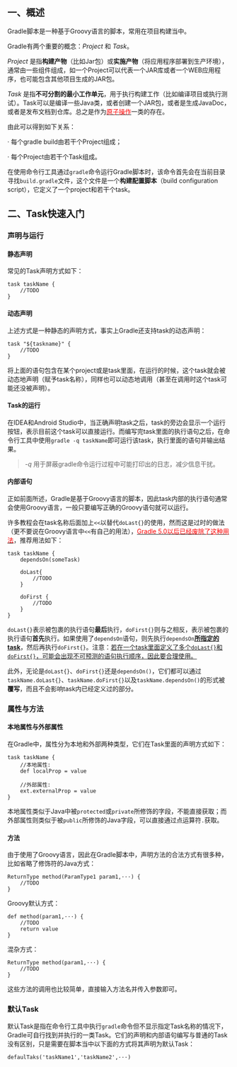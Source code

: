 ## 一、概述

Gradle脚本是一种基于Groovy语言的脚本，常用在项目构建当中。

Gradle有两个重要的概念：*Project* 和 *Task*。

*Project* 是指**构建产物**（比如Jar包）或**实施产物**（将应用程序部署到生产环境），通常由一些组件组成，如一个Project可以代表一个JAR库或者一个WEB应用程序，也可能包含其他项目生成的JAR包。

*Task* 是指**不可分割的最小工作单元**，用于执行构建工作（比如编译项目或执行测试）。Task可以是编译一些Java类，或者创建一个JAR包，或者是生成JavaDoc，或者是发布文档到仓库。总之是作为<u><font color=red>原子操作</font></u>一类的存在。

由此可以得到如下关系：

· 每个gradle build由若干个Project组成；

· 每个Project由若干个Task组成。

在使用命令行工具通过`gradle`命令运行Gradle脚本时，该命令首先会在当前目录寻找`build.gradle`文件，这个文件是一个**构建配置脚本**（build configuration script），它定义了一个project和若干个task。

## 二、Task快速入门

### 声明与运行

#### 静态声明

常见的Task声明方式如下：

```
task taskName {
    //TODO
}
```

#### 动态声明

上述方式是一种静态的声明方式，事实上Gradle还支持task的动态声明：

```
task "${taskname}" {
    //TODO
}
```

将上面的语句包含在某个project或是task里面，在运行的时候，这个task就会被动态地声明（赋予task名称），同样也可以动态地调用（甚至在调用时这个task可能还没被声明）。

#### Task的运行

在IDEA和Android Studio中，当正确声明task之后，task的旁边会显示一个运行按钮，表示目前这个task可以直接运行。而编写完task里面的执行语句之后，在命令行工具中使用`gradle -q taskName`即可运行该task，执行里面的语句并输出结果。

> *-q* 用于屏蔽gradle命令运行过程中可能打印出的日志，减少信息干扰。

#### 内部语句

正如前面所述，Gradle是基于Groovy语言的脚本，因此task内部的执行语句通常会使用Groovy语言，一般只要编写正确的Groovy语句就可以运行。

许多教程会在task名称后面加上`<<`以替代`doLast{}`的使用，然而这是过时的做法（更不要说在Groovy语言中`<<`有自己的用法），<u><font color=red>Gradle 5.0以后已经废除了这种用法</font></u>，推荐用法如下：

```
task taskName {
    dependsOn(someTask)

    doLast{
        //TODO
    }

    doFirst {
        //TODO
    }
}
```

`doLast{}`表示被包裹的执行语句**最后**执行，`doFirst{}`则与之相反，表示被包裹的执行语句**首先**执行。如果使用了`dependsOn`语句，则先执行`dependsOn`<u>**所指定的task**</u>，然后再执行`doFirst{}`。注意：<u>若在一个task里面定义了多个`doLast{}`和`doFirst{}`，可能会出现不可预测的语句执行顺序，因此要合理使用。</u>

此外，无论是`doLast{}`、`doFirst{}`还是`dependsOn()`，它们都可以通过`taskName.doLast{}`、`taskName.doFirst{}`以及`taskName.dependsOn()`的形式被**覆写**，而且不会影响task内已经定义过的部分。

### 属性与方法

#### 本地属性与外部属性

在Gradle中，属性分为本地和外部两种类型，它们在Task里面的声明方式如下：

```
task taskName {
    //本地属性:
    def localProp = value

    //外部属性:
    ext.externalProp = value
}
```

本地属性类似于Java中被`protected`或`private`所修饰的字段，不能直接获取；而外部属性则类似于被`public`所修饰的Java字段，可以直接通过点运算符`.`获取。

#### 方法

由于使用了Groovy语言，因此在Gradle脚本中，声明方法的合法方式有很多种，比如省略了修饰符的Java方式：

```
ReturnType method(ParamType1 param1,···) {
    //TODO
}
```

Groovy默认方式：

```
def method(param1,···) {
    //TODO
    return value
}
```

混杂方式：

```
ReturnType method(param1,···) {
    //TODO
}
```

这些方法的调用也比较简单，直接输入方法名并传入参数即可。

### 默认Task

默认Task是指在命令行工具中执行`gradle`命令但不显示指定Task名称的情况下，Gradle可自行找到并执行的一类Task。它们的声明和内部语句编写与普通的Task没有区别，只是需要在脚本当中以下面的方式将其声明为默认Task：

```
defaulTaks('taskName1','taskName2',···)
```



